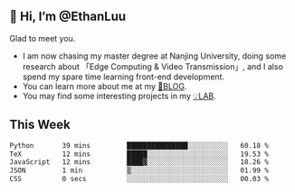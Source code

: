## 👋 Hi, I’m @EthanLuu

Glad to meet you.

- I am now chasing my master degree at Nanjing University, doing some research about 「Edge Computing & Video Transmission」, and I also spend my spare time learning front-end development.
- You can learn more about me at my [📝BLOG](https://blog.ethanloo.cn).
- You may find some interesting projects in my [💡LAB](https://lab.ethanloo.cn).

## This Week
<!--START_SECTION:waka-->

```txt
Python       39 mins         ███████████████░░░░░░░░░░   60.18 %
TeX          12 mins         █████░░░░░░░░░░░░░░░░░░░░   19.53 %
JavaScript   12 mins         ████▓░░░░░░░░░░░░░░░░░░░░   18.26 %
JSON         1 min           ▒░░░░░░░░░░░░░░░░░░░░░░░░   01.99 %
CSS          0 secs          ░░░░░░░░░░░░░░░░░░░░░░░░░   00.03 %
```

<!--END_SECTION:waka-->
